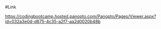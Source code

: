#Link

https://codingbootcamp.hosted.panopto.com/Panopto/Pages/Viewer.aspx?id=032a3e0d-d675-4c35-a2f7-aa2d0020b48b